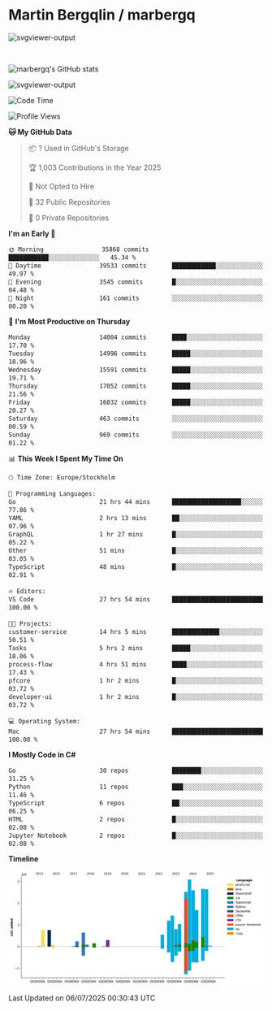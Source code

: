 # Martin Bergqlin / marbergq

![svgviewer-output](https://user-images.githubusercontent.com/2405410/206014777-22d41ecb-c24f-421d-b7d9-bba2cb5bb0de.svg)

<br>

<!--- [![Martin's Week](https://github-readme-stats.vercel.app/api/wakatime?username=marbergq&theme=dark)](https://github.com/anuraghazra/github-readme-stats) -->

![marbergq's GitHub stats](https://github-readme-stats.vercel.app/api?username=marbergq&count_private=true&show_icons=true)

![svgviewer-output](https://wakatime.com/badge/user/3f0a2069-6683-4e19-9a4a-7d21ea815067.svg)

<!--START_SECTION:waka-->
![Code Time](http://img.shields.io/badge/Code%20Time-5%2C238%20hrs%2030%20mins-blue)

![Profile Views](http://img.shields.io/badge/Profile%20Views-0-blue)

**🐱 My GitHub Data** 

> 📦 ? Used in GitHub's Storage 
 > 
> 🏆 1,003 Contributions in the Year 2025
 > 
> 🚫 Not Opted to Hire
 > 
> 📜 32 Public Repositories 
 > 
> 🔑 0 Private Repositories 
 > 
**I'm an Early 🐤** 

```text
🌞 Morning                35868 commits       ███████████░░░░░░░░░░░░░░   45.34 % 
🌆 Daytime                39533 commits       ████████████░░░░░░░░░░░░░   49.97 % 
🌃 Evening                3545 commits        █░░░░░░░░░░░░░░░░░░░░░░░░   04.48 % 
🌙 Night                  161 commits         ░░░░░░░░░░░░░░░░░░░░░░░░░   00.20 % 
```
📅 **I'm Most Productive on Thursday** 

```text
Monday                   14004 commits       ████░░░░░░░░░░░░░░░░░░░░░   17.70 % 
Tuesday                  14996 commits       █████░░░░░░░░░░░░░░░░░░░░   18.96 % 
Wednesday                15591 commits       █████░░░░░░░░░░░░░░░░░░░░   19.71 % 
Thursday                 17052 commits       █████░░░░░░░░░░░░░░░░░░░░   21.56 % 
Friday                   16032 commits       █████░░░░░░░░░░░░░░░░░░░░   20.27 % 
Saturday                 463 commits         ░░░░░░░░░░░░░░░░░░░░░░░░░   00.59 % 
Sunday                   969 commits         ░░░░░░░░░░░░░░░░░░░░░░░░░   01.22 % 
```


📊 **This Week I Spent My Time On** 

```text
🕑︎ Time Zone: Europe/Stockholm

💬 Programming Languages: 
Go                       21 hrs 44 mins      ███████████████████░░░░░░   77.86 % 
YAML                     2 hrs 13 mins       ██░░░░░░░░░░░░░░░░░░░░░░░   07.96 % 
GraphQL                  1 hr 27 mins        █░░░░░░░░░░░░░░░░░░░░░░░░   05.22 % 
Other                    51 mins             █░░░░░░░░░░░░░░░░░░░░░░░░   03.05 % 
TypeScript               48 mins             █░░░░░░░░░░░░░░░░░░░░░░░░   02.91 % 

🔥 Editors: 
VS Code                  27 hrs 54 mins      █████████████████████████   100.00 % 

🐱‍💻 Projects: 
customer-service         14 hrs 5 mins       █████████████░░░░░░░░░░░░   50.51 % 
Tasks                    5 hrs 2 mins        █████░░░░░░░░░░░░░░░░░░░░   18.06 % 
process-flow             4 hrs 51 mins       ████░░░░░░░░░░░░░░░░░░░░░   17.43 % 
pfcore                   1 hr 2 mins         █░░░░░░░░░░░░░░░░░░░░░░░░   03.72 % 
developer-ui             1 hr 2 mins         █░░░░░░░░░░░░░░░░░░░░░░░░   03.72 % 

💻 Operating System: 
Mac                      27 hrs 54 mins      █████████████████████████   100.00 % 
```

**I Mostly Code in C#** 

```text
Go                       30 repos            ████████░░░░░░░░░░░░░░░░░   31.25 % 
Python                   11 repos            ███░░░░░░░░░░░░░░░░░░░░░░   11.46 % 
TypeScript               6 repos             ██░░░░░░░░░░░░░░░░░░░░░░░   06.25 % 
HTML                     2 repos             █░░░░░░░░░░░░░░░░░░░░░░░░   02.08 % 
Jupyter Notebook         2 repos             █░░░░░░░░░░░░░░░░░░░░░░░░   02.08 % 
```



**Timeline**

![Lines of Code chart](https://raw.githubusercontent.com/marbergq/marbergq/main/assets/bar_graph.png)


 Last Updated on 06/07/2025 00:30:43 UTC
<!--END_SECTION:waka-->
